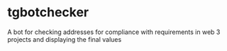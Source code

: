 # tgbotchecker
A bot for checking addresses for compliance with requirements in web 3 projects and displaying the final values
